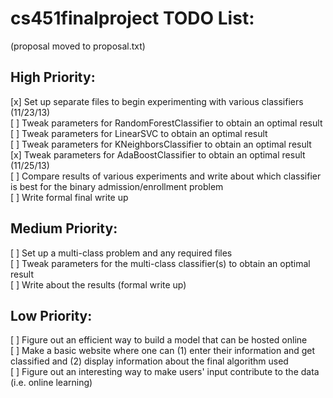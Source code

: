 cs451finalproject TODO List:
=================

(proposal moved to proposal.txt)

High Priority:
--------------
[x] Set up separate files to begin experimenting with various classifiers (11/23/13)  
[ ] Tweak parameters for RandomForestClassifier to obtain an optimal result  
[ ] Tweak parameters for LinearSVC to obtain an optimal result  
[ ] Tweak parameters for KNeighborsClassifier to obtain an optimal result  
[x] Tweak parameters for AdaBoostClassifier to obtain an optimal result (11/25/13)  
[ ] Compare results of various experiments and write about which classifier is best for the binary admission/enrollment problem  
[ ] Write formal final write up  

Medium Priority:
----------------
[ ] Set up a multi-class problem and any required files  
[ ] Tweak parameters for the multi-class classifier(s) to obtain an optimal result  
[ ] Write about the results (formal write up)  

Low Priority:  
-------------  
[ ] Figure out an efficient way to build a model that can be hosted online  
[ ] Make a basic website where one can (1) enter their information and get classified and (2) display information about the final algorithm used  
[ ] Figure out an interesting way to make users' input contribute to the data (i.e. online learning)  
